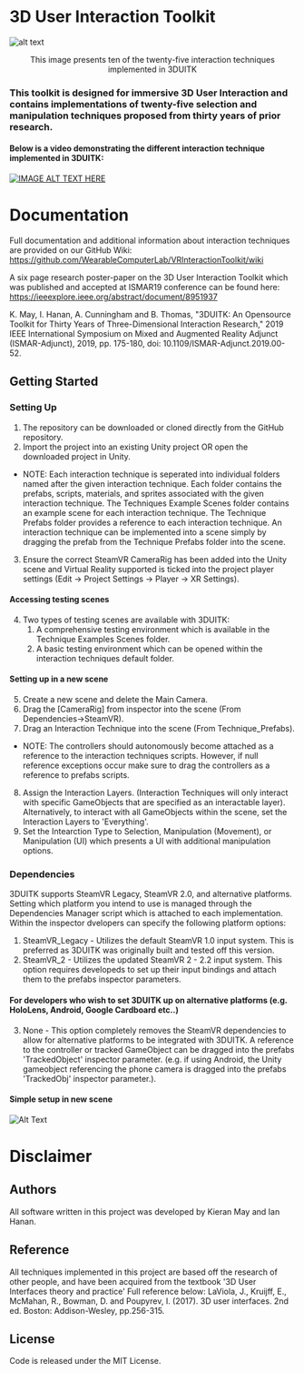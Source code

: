# 3D User Interaction Toolkit
![alt text](https://i.imgur.com/xVQx4pW.jpg) <p align="center">This image presents ten of the twenty-five interaction techniques implemented in 3DUITK</p>
### This toolkit is designed for immersive 3D User Interaction and contains implementations of twenty-five selection and manipulation techniques proposed from thirty years of prior research.

#### Below is a video demonstrating the different interaction technique implemented in 3DUITK:
[![IMAGE ALT TEXT HERE](https://img.youtube.com/vi/nGMC6kkdjg8/0.jpg)](https://www.youtube.com/watch?v=nGMC6kkdjg8)


# Documentation
Full documentation and additional information about interaction techniques are provided on our GitHub Wiki: https://github.com/WearableComputerLab/VRInteractionToolkit/wiki

A six page research poster-paper on the 3D User Interaction Toolkit which was published and accepted at ISMAR19 conference can be found here: https://ieeexplore.ieee.org/abstract/document/8951937

K. May, I. Hanan, A. Cunningham and B. Thomas, "3DUITK: An Opensource Toolkit for Thirty Years of Three-Dimensional Interaction Research," 2019 IEEE International Symposium on Mixed and Augmented Reality Adjunct (ISMAR-Adjunct), 2019, pp. 175-180, doi: 10.1109/ISMAR-Adjunct.2019.00-52.

## Getting Started
### Setting Up
1. The repository can be downloaded or cloned directly from the GitHub repository.
2. Import the project into an existing Unity project OR open the downloaded project in Unity.
- NOTE: Each interaction technique is seperated into individual folders named after the given interaction technique. Each folder contains the prefabs, scripts, materials, and sprites associated with the given interaction technique. The Techniques Example Scenes folder contains an example scene for each interaction technique. The Technique Prefabs folder provides a reference to each interaction technique. An interaction technique can be implemented into a scene simply by dragging the prefab from the Technique Prefabs folder into the scene.

3. Ensure the correct SteamVR CameraRig has been added into the Unity scene and Virtual Reality supported is ticked into the project player settings (Edit -> Project Settings -> Player -> XR Settings).
#### Accessing testing scenes
4. Two types of testing scenes are available with 3DUITK:
    1. A comprehensive testing environment which is available in the Technique Examples Scenes folder.
    2. A basic testing environment which can be opened within the interaction techniques default folder.
    
#### Setting up in a new scene
5. Create a new scene and delete the Main Camera.
6. Drag the [CameraRig] from inspector into the scene (From Dependencies->SteamVR).
7. Drag an Interaction Technique into the scene (From Technique_Prefabs).
  - NOTE: The controllers should autonomously become attached as a reference to the interaction techniques scripts. However, if null      reference exceptions occur make sure to drag the controllers as a reference to prefabs scripts.
8. Assign the Interaction Layers. (Interaction Techniques will only interact with specific GameObjects that are specified as an interactable layer). Alternatively, to interact with all GameObjects within the scene, set the Interaction Layers to 'Everything'.
9. Set the Intearction Type to Selection, Manipulation (Movement), or Manipulation (UI) which presents a UI with additional manipulation options.

### Dependencies
3DUITK supports SteamVR Legacy, SteamVR 2.0, and alternative platforms. Setting which platform you intend to use is managed through the Dependencies Manager script which is attached to each implementation. Within the inspector dvelopers can specify the following platform options:
1. SteamVR_Legacy - Utilizes the default SteamVR 1.0 input system. This is preferred as 3DUITK was originally built and tested off this version.
2. SteamVR_2 - Utilizes the updated SteamVR 2 - 2.2 input system. This option requires developeds to set up their input bindings and attach them to the prefabs inspector parameters.
#### For developers who wish to set 3DUITK up on alternative platforms (e.g. HoloLens, Android, Google Cardboard etc..)
3. None - This option completely removes the SteamVR dependencies to allow for alternative platforms to be integrated with 3DUITK. A reference to the controller or tracked GameObject can be dragged into the prefabs 'TrackedObject' inspector parameter. (e.g. if using Android, the Unity gameobject referencing the phone camera is dragged into the prefabs 'TrackedObj' inspector parameter.).
#### Simple setup in new scene
![Alt Text](https://i.imgur.com/sASzavZ.gif)

# Disclaimer
## Authors
All software written in this project was developed by Kieran May and Ian Hanan.

## Reference
All techniques implemented in this project are based off the research of other people, and have been acquired from the textbook '3D User Interfaces theory and practice'
Full reference below:
LaViola, J., Kruijff, E., McMahan, R., Bowman, D. and Poupyrev, I. (2017). 3D user interfaces. 2nd ed. Boston: Addison-Wesley, pp.256-315.

## License
Code is released under the MIT License.
